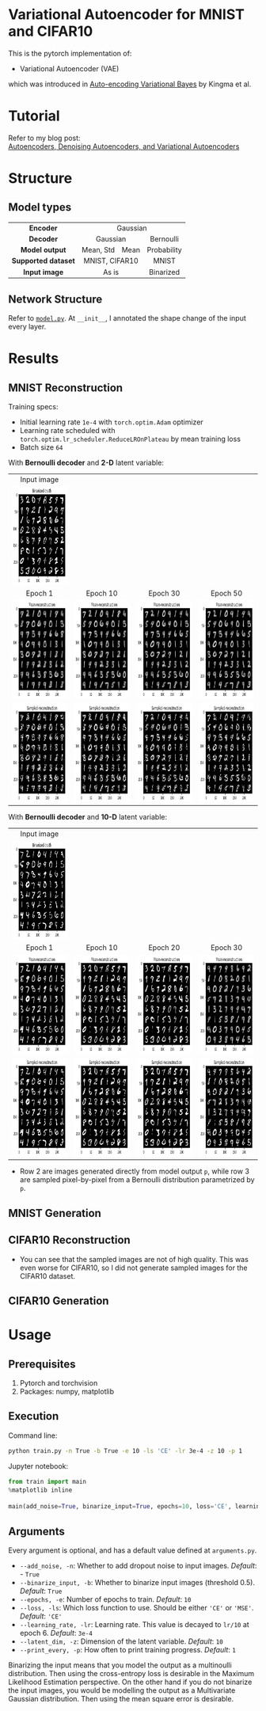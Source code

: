 
# Variational Autoencoder for MNIST and CIFAR10

This is the pytorch implementation of:
- Variational Autoencoder (VAE)

which was introduced in [Auto-encoding Variational Bayes](https://arxiv.org/abs/1312.6114) by Kingma et al.

# Tutorial

Refer to my blog post:  
[Autoencoders, Denoising Autoencoders, and Variational Autoencoders](https://jaywonchung.github.io/study/machine-learning/Autoencoders/)

# Structure
## Model types

<table align='center'>
<tr align='center'>
	<td style="font-weight: bold"> Encoder </td>
	<td colspan=3>  Gaussian </td>
</tr>
<tr align='center'>
	<td style="font-weight: bold"> Decoder </td>
	<td colspan=2> Gaussian </td>
	<td> Bernoulli </td>
</tr>
<tr align='center'>
	<td style="font-weight: bold"> Model output </td>
	<td> Mean, Std</td>
	<td> Mean</td>
	<td> Probability </td>
</tr>
<tr align='center'>
	<td style="font-weight: bold"> Supported dataset </td>
	<td colspan=2> MNIST, CIFAR10</td>
	<td> MNIST</td>
</tr>
<tr align='center'>
	<td style="font-weight: bold"> Input image</td>
	<td colspan=2> As is </td>
	<td>  Binarized</td>
</tr>
</table>

## Network Structure

Refer to [```model.py```](/Implementations/Variational-Autoencoder/model.py). At ```__init__```, I annotated the shape change of the input every layer.

# Results
## MNIST Reconstruction

Training specs:
- Initial learning rate ```1e-4``` with ```torch.optim.Adam``` optimizer
- Learning rate scheduled with ```torch.optim.lr_scheduler.ReduceLROnPlateau``` by mean training loss
- Batch size ```64```

With **Bernoulli decoder** and **2-D** latent variable:

<table align='center'>
<tr align='center'>
    <td> Input image </td>
</tr>
<tr align='center'>
    <td><img src = '/Implementations/Variational-Autoencoder/results/Binarized-truth-Bernoulli-z10.png' height = '200px'> </td>
</tr>
<tr align='center'>
	<td> Epoch 1 </td>
    <td> Epoch 10  </td>
    <td> Epoch 30 </td>
    <td> Epoch 50 </td>
</tr>
<tr align='center'>
	<td><img src = '/Implementations/Variational-Autoencoder/results/Mean-reconstruction-Bernoulli-z2-e001.png' height = '200px'>
    <td><img src = '/Implementations/Variational-Autoencoder/results/Mean-reconstruction-Bernoulli-z2-e010.png' height = '200px'>
    <td><img src = '/Implementations/Variational-Autoencoder/results/Mean-reconstruction-Bernoulli-z2-e030.png' height = '200px'>
    <td><img src = '/Implementations/Variational-Autoencoder/results/Mean-reconstruction-Bernoulli-z2-e050.png' height = '200px'>
</tr>
<tr align='center'>
	<td><img src = '/Implementations/Variational-Autoencoder/results/Sampled-reconstruction-Bernoulli-z2-e001.png' height = '200px'>
    <td><img src = '/Implementations/Variational-Autoencoder/results/Sampled-reconstruction-Bernoulli-z2-e010.png' height = '200px'>
    <td><img src = '/Implementations/Variational-Autoencoder/results/Sampled-reconstruction-Bernoulli-z2-e030.png' height = '200px'>
    <td><img src = '/Implementations/Variational-Autoencoder/results/Sampled-reconstruction-Bernoulli-z2-e050.png' height = '200px'>
</tr>
</table>

With **Bernoulli decoder** and **10-D** latent variable:

<table align='center'>
<tr align='center'>
    <td> Input image </td>
</tr>
<tr align='center'>
    <td><img src = '/Implementations/Variational-Autoencoder/results/Binarized-truth-Bernoulli-z2.png' height = '200px'> </td>
</tr>
<tr align='center'>
	<td> Epoch 1 </td>
    <td> Epoch 10  </td>
    <td> Epoch 20 </td>
    <td> Epoch 30 </td>
</tr>
<tr align='center'>
	<td><img src = '/Implementations/Variational-Autoencoder/results/Mean-reconstruction-Bernoulli-z10-e001.png' height = '200px'>
    <td><img src = '/Implementations/Variational-Autoencoder/results/Mean-reconstruction-Bernoulli-z10-e010.png' height = '200px'>
    <td><img src = '/Implementations/Variational-Autoencoder/results/Mean-reconstruction-Bernoulli-z10-e020.png' height = '200px'>
    <td><img src = '/Implementations/Variational-Autoencoder/results/Mean-reconstruction-Bernoulli-z10-e030.png' height = '200px'>
</tr>
<tr align='center'>
	<td><img src = '/Implementations/Variational-Autoencoder/results/Sampled-reconstruction-Bernoulli-z10-e001.png' height = '200px'>
    <td><img src = '/Implementations/Variational-Autoencoder/results/Sampled-reconstruction-Bernoulli-z10-e010.png' height = '200px'>
    <td><img src = '/Implementations/Variational-Autoencoder/results/Sampled-reconstruction-Bernoulli-z10-e020.png' height = '200px'>
    <td><img src = '/Implementations/Variational-Autoencoder/results/Sampled-reconstruction-Bernoulli-z10-e030.png' height = '200px'>
</tr>
</table>

- Row 2 are images generated directly from model output ```p```, while row 3 are sampled pixel-by-pixel from a Bernoulli distribution parametrized by ```p```.  

## MNIST Generation



## CIFAR10 Reconstruction



- You can see that the sampled images are not of high quality. This was even worse for CIFAR10, so I did not generate sampled images for the CIFAR10 dataset.

## CIFAR10 Generation

# Usage
## Prerequisites

1. Pytorch and torchvision
2. Packages: numpy, matplotlib

## Execution

Command line:
```bash
python train.py -n True -b True -e 10 -ls 'CE' -lr 3e-4 -z 10 -p 1
```

Jupyter notebook:
```python
from train import main
%matplotlib inline

main(add_noise=True, binarize_input=True, epochs=10, loss='CE', learning_rate=3e-4, latent_dim=10, print_every=1)
```

## Arguments
Every argument is optional, and has a default value defined at ```arguments.py```.

- ```--add_noise, -n```: Whether to add dropout noise to input images. *Default*: - ```True```  
- ```--binarize_input, -b```: Whether to binarize input images (threshold 0.5). *Default*: ```True```
- ```--epochs, -e```: Number of epochs to train. *Default*: ```10```
- ```--loss, -ls```: Which loss function to use. Should be either ```'CE'``` or ```'MSE'```. *Default*: ```'CE'```
- ```--learning_rate, -lr```: Learning rate. This value is decayed to ```lr/10``` at epoch 6. *Default*: ```3e-4```
- ```--latent_dim, -z```: Dimension of the latent variable. *Default*: ```10```
- ```--print_every, -p```: How often to print training progress. *Default*: ```1```

Binarizing the input means that you model the output as a multinoulli distribution. Then using the cross-entropy loss is desirable in the Maximum Likelihood Estimation perspective. On the other hand if you do not binarize the input images, you would be modelling the output as a Multivariate Gaussian distribution. Then using the mean square error is desirable.
